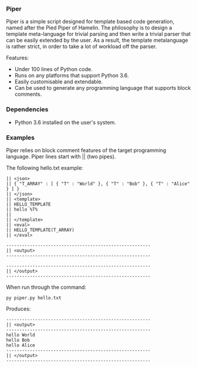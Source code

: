 ### Piper

Piper is a simple script designed for template based code generation, named after the Pied Piper of Hamelin. The philosophy is to design a template meta-language for trivial parsing and then write a trivial parser that can be easily extended by the user. As a result, the template metalanguage is rather strict, in order to take a lot of workload off the parser.

Features:
* Under 100 lines of Python code.
* Runs on any platforms that support Python 3.6.
* Easily customisable and extendable.
* Can be used to generate any programming language that supports block comments.

### Dependencies

* Python 3.6 installed on the user's system.

### Examples

Piper relies on block comment features of the target programming language. Piper lines start with || (two pipes).

The following hello.txt example:
```
|| <json>
|| { "T_ARRAY" : [ { "T" : "World" }, { "T" : "Bob" }, { "T" : "Alice" } ] }
|| </json>
|| <template>
|| HELLO_TEMPLATE
|| hello %T%
|| 
|| </template>
|| <eval>
|| HELLO_TEMPLATE(T_ARRAY)
|| </eval>

-------------------------------------------------------
|| <output>
-------------------------------------------------------

-------------------------------------------------------
|| </output>
-------------------------------------------------------
```

When run through the command:
```
py piper.py hello.txt
```

Produces:
```
-------------------------------------------------------
|| <output>
-------------------------------------------------------
hello World
hello Bob
hello Alice
-------------------------------------------------------
|| </output>
-------------------------------------------------------
```

